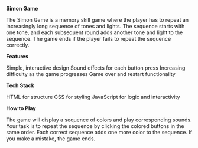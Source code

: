 **Simon Game**

The Simon Game is a memory skill game where the player has to repeat an increasingly long sequence of tones and lights. The sequence starts with one tone, and each subsequent round adds another tone and light to the sequence. The game ends if the player fails to repeat the sequence correctly.

**Features**

Simple, interactive design
Sound effects for each button press
Increasing difficulty as the game progresses
Game over and restart functionality

**Tech Stack**

HTML for structure
CSS for styling
JavaScript for logic and interactivity

**How to Play**

The game will display a sequence of colors and play corresponding sounds.
Your task is to repeat the sequence by clicking the colored buttons in the same order.
Each correct sequence adds one more color to the sequence.
If you make a mistake, the game ends.
